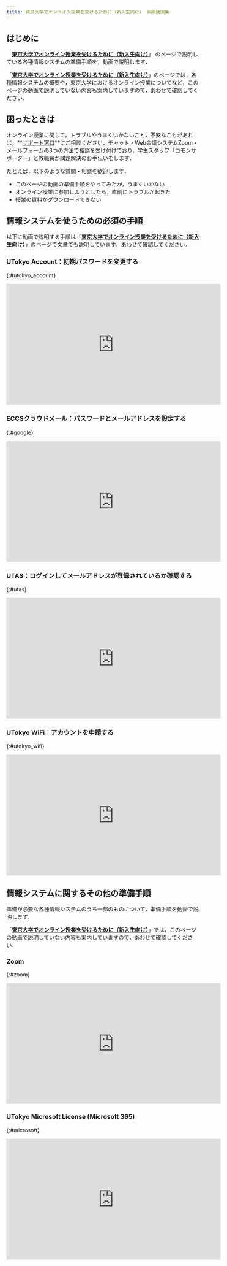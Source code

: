 ```yaml
---
title: 東京大学でオンライン授業を受けるために（新入生向け） 手順動画集
---
```


## はじめに

「**[東京大学でオンライン授業を受けるために（新入生向け）](/oc/)**」 のページで説明している各種情報システムの準備手順を，動画で説明します．

「**[東京大学でオンライン授業を受けるために（新入生向け）](/oc/)**」のページでは，各種情報システムの概要や，東京大学におけるオンライン授業についてなど，このページの動画で説明していない内容も案内していますので，あわせて確認してください．

## 困ったときは

オンライン授業に関して，トラブルやうまくいかないこと，不安なことがあれば，**[サポート窓口](/support/)**にご相談ください．チャット・Web会議システムZoom・メールフォームの3つの方法で相談を受け付けており，学生スタッフ「コモンサポーター」と教職員が問題解決のお手伝いをします．

たとえば，以下のような質問・相談を歓迎します．

- このページの動画の準備手順をやってみたが，うまくいかない
- オンライン授業に参加しようとしたら，直前にトラブルが起きた
- 授業の資料がダウンロードできない

## 情報システムを使うための必須の手順
以下に動画で説明する手順は「**[東京大学でオンライン授業を受けるために（新入生向け）](/oc/#important)**」のページで文章でも説明しています．あわせて確認してください．

### UTokyo Account：初期パスワードを変更する
{:#utokyo_account}
<iframe width="560" height="315" src="https://www.youtube.com/embed/eD4MX1luVd8" title="YouTube video player" frameborder="0" allow="accelerometer; autoplay; clipboard-write; encrypted-media; gyroscope; picture-in-picture" allowfullscreen></iframe>

### ECCSクラウドメール：パスワードとメールアドレスを設定する
{:#google}
<iframe width="560" height="315" src="https://www.youtube.com/embed/caBG40-MsEs" title="YouTube video player" frameborder="0" allow="accelerometer; autoplay; clipboard-write; encrypted-media; gyroscope; picture-in-picture" allowfullscreen></iframe>

### UTAS：ログインしてメールアドレスが登録されているか確認する
{:#utas}
<iframe width="560" height="315" src="https://www.youtube.com/embed/OZOxQLBV81o" title="YouTube video player" frameborder="0" allow="accelerometer; autoplay; clipboard-write; encrypted-media; gyroscope; picture-in-picture" allowfullscreen></iframe>

### UTokyo WiFi：アカウントを申請する
{:#utokyo_wifi}
<iframe width="560" height="315" src="https://www.youtube.com/embed/7mGEsUPXUDI" title="YouTube video player" frameborder="0" allow="accelerometer; autoplay; clipboard-write; encrypted-media; gyroscope; picture-in-picture" allowfullscreen></iframe>

## 情報システムに関するその他の準備手順
準備が必要な各種情報システムのうち一部のものについて，準備手順を動画で説明します．

「**[東京大学でオンライン授業を受けるために（新入生向け）](/oc/)**」では，このページの動画で説明していない内容も案内していますので，あわせて確認してください．
### Zoom
{:#zoom}
<iframe width="560" height="315" src="https://www.youtube.com/embed/ZghDWvvt__w" title="YouTube video player" frameborder="0" allow="accelerometer; autoplay; clipboard-write; encrypted-media; gyroscope; picture-in-picture" allowfullscreen></iframe>

### UTokyo Microsoft License (Microsoft 365)
{:#microsoft}
<iframe width="560" height="315" src="https://www.youtube.com/embed/IcTqaF9CQ9s" title="YouTube video player" frameborder="0" allow="accelerometer; autoplay; clipboard-write; encrypted-media; gyroscope; picture-in-picture" allowfullscreen></iframe>
